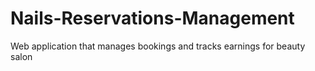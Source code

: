 # Nails-Reservations-Management
 Web application that manages bookings and tracks earnings for beauty salon
